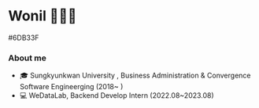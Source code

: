 # Wonil 🧑🏻‍💻

#6DB33F

### About me
- 🎓 Sungkyunkwan University , Business Administration & Convergence Software Engineerging (2018~ )
- 💻 WeDataLab, Backend Develop Intern (2022.08~2023.08)
